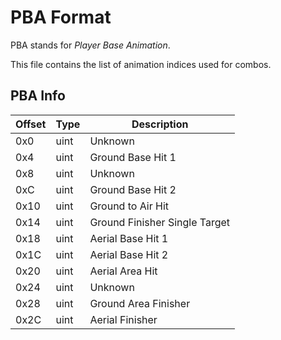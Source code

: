# PBA Format

PBA stands for *Player Base Animation*.

This file contains the list of animation indices used for combos.

## PBA Info

| Offset | Type  | Description
|--------|-------|------------
| 0x0     | uint  | Unknown
| 0x4     | uint  | Ground Base Hit 1
| 0x8     | uint  | Unknown
| 0xC     | uint  | Ground Base Hit 2
| 0x10    | uint  | Ground to Air Hit
| 0x14    | uint  | Ground Finisher Single Target
| 0x18    | uint  | Aerial Base Hit 1
| 0x1C    | uint  | Aerial Base Hit 2
| 0x20    | uint  | Aerial Area Hit
| 0x24    | uint  | Unknown
| 0x28    | uint  | Ground Area Finisher
| 0x2C    | uint  | Aerial Finisher